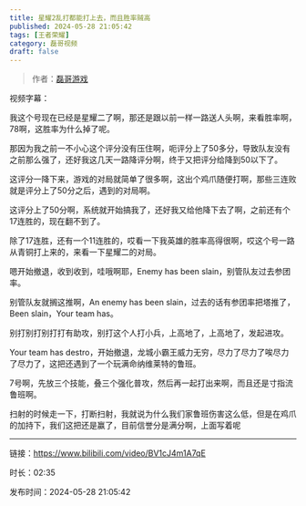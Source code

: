 ```yaml
---
title: 星耀2乱打都能打上去，而且胜率贼高
published: 2024-05-28 21:05:42
tags: [王者荣耀]
category: 磊哥视频
draft: false
---
```



> 作者：[磊哥游戏](https://space.bilibili.com/268941858?spm_id_from=333.788.upinfo.head.click)

视频字幕：

我这个号现在已经是星耀二了啊，那还是跟以前一样一路送人头啊，来看胜率啊，78啊，这胜率为什么掉了呢。

那因为我之前一不小心这个评分没有压住啊，呃评分上了50多分，导致队友没有之前那么强了，还好我这几天一路降评分啊，终于又把评分给降到50以下了。

这评分一降下来，游戏的对局就简单了很多啊，这出个鸡爪随便打啊，那些三连败就是评分上了50分之后，遇到的对局啊。

这评分上了50分啊，系统就开始搞我了，还好我又给他降下去了啊，之前还有个17连胜的，现在翻不到了。

除了17连胜，还有一个11连胜的，哎看一下我英雄的胜率高得很啊，哎这个号一路从青铜打上来的，来看一下星耀二的对局。

嗯开始撤退，收到收到，哇哦啊耶，Enemy has been slain，别管队友过去参团率。

别管队友就搁这推啊，An enemy has been slain，过去的话有参团率把塔推了，Been slain，Your team has。

别打别打别打打有助攻，别打这个人打小兵，上高地了，上高地了，发起进攻。

Your team has destro，开始撤退，龙城小霸王威力无穷，尽力了尽力了唉尽力了尽力了，这把还遇到了一个玩满命纳维莱特的鲁班。

7号啊，先放三个技能，叠三个强化普攻，然后再一起打出来啊，而且还是寸指流鲁班啊。

扫射的时候走一下，打断扫射，我就说为什么我们家鲁班伤害这么低，但是在鸡爪的加持下，我们这把还是赢了，目前信誉分是满分啊，上面写着呢

---

链接：https://www.bilibili.com/video/BV1cJ4m1A7qE

时长：02:35

发布时间：2024-05-28 21:05:42
